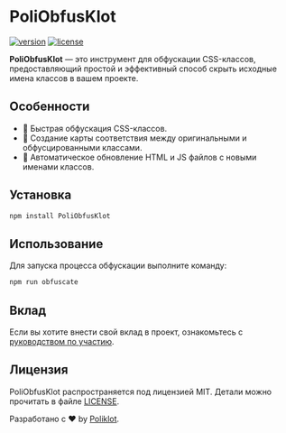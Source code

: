 # PoliObfusKlot

[![version](https://img.shields.io/badge/version-0.0.1-brightgreen)](https://github.com/Poliklot/PoliObfusKlot/releases/tag/v0.0.1) 
[![license](https://img.shields.io/badge/license-MIT-blue)](https://github.com/Poliklot/PoliObfusKlot/blob/main/LICENSE)

**PoliObfusKlot** — это инструмент для обфускации CSS-классов, предоставляющий простой и эффективный способ скрыть исходные имена классов в вашем проекте.

## Особенности

- 🚀 Быстрая обфускация CSS-классов.
- 📜 Создание карты соответствия между оригинальными и обфусцированными классами.
- 🔄 Автоматическое обновление HTML и JS файлов с новыми именами классов.
  
## Установка

```bash
npm install PoliObfusKlot
```

## Использование

Для запуска процесса обфускации выполните команду:

```bash
npm run obfuscate
```

## Вклад

Если вы хотите внести свой вклад в проект, ознакомьтесь с [руководством по участию](https://github.com/Poliklot/PoliObfusKlot/blob/main/CONTRIBUTING.md).

## Лицензия

PoliObfusKlot распространяется под лицензией MIT. Детали можно прочитать в файле [LICENSE](https://github.com/Poliklot/PoliObfusKlot/blob/main/LICENSE).

Разработано с ❤️ by [Poliklot](https://github.com/Poliklot).